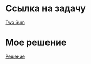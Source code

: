 # Ссылка на задачу

[Two Sum](https://leetcode.com/problems/two-sum/description/http:// "Two Sum")

# Мое решение

[Решение](https://github.com/WolfMTK/tasks_leetcode/blob/main/task_one/task.py)

